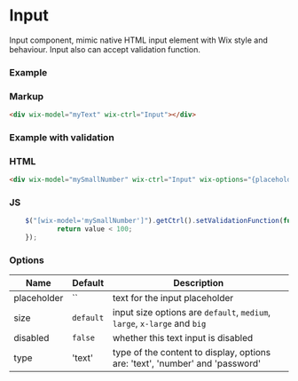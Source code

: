 # Input
<!-- Input -->

Input component, mimic native HTML input element with Wix style and behaviour.
Input also can accept validation function.

### Example

<div wix-model="myText" wix-ctrl="Input"></div>

### Markup
```html
<div wix-model="myText" wix-ctrl="Input"></div>
```

### Example with validation

<div wix-model="mySmallNumber" wix-ctrl="Input" wix-options="{placeholder: 'Number input', type: 'number'}"></div>

### HTML
```html
<div wix-model="mySmallNumber" wix-ctrl="Input" wix-options="{placeholder: 'Number input', type: 'number'}"></div>
```

### JS
```js
    $("[wix-model='mySmallNumber']").getCtrl().setValidationFunction(function(value){
            return value < 100;
    });
```

### Options

Name        | Default   | Description
------------|-----------|------------
placeholder | ``        | text for the input placeholder
size        | `default` | input size options are `default`, `medium`, `large`, `x-large` and `big`
disabled    | `false`   | whether this text input is disabled
type        |  'text'   | type of the content to display, options are: 'text', 'number' and 'password'
